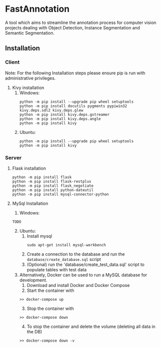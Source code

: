 # FastAnnotation
A tool which aims to streamline the annotation process for computer vision projects dealing with Object Detection, Instance Segmentation and Semantic Segmentation.


## Installation 

### Client
Note: For the following Installation steps please ensure pip is run with administrative privileges.

1. Kivy installation
    1. Windows:
        ```
        python -m pip install --upgrade pip wheel setuptools
        python -m pip install docutils pygments pypiwin32 kivy.deps.sdl2 kivy.deps.glew
        python -m pip install kivy.deps.gstreamer
        python -m pip install kivy.deps.angle
        python -m pip install kivy
        ```
    2. Ubuntu:
        ```
        python -m pip install --upgrade pip wheel setuptools
        python -m pip install kivy
        ```

### Server
1. Flask installation
    ```
    python -m pip install flask
    python -m pip install flask-restplus
    python -m pip install flask_negotiate
    python -m pip install python-dateutil
    python -m pip install mysql-connector-python
    ```

2. MySql Installation
    1. Windows:
    ```
    TODO
    ```
    2. Ubuntu:
        1. Install mysql
            ```
            sudo apt-get install mysql-workbench
            ```
        1. Create a connection to the database and run the `database/create_database.sql` script
        1. (Optional) run the 'database/create_test_data.sql' script to populate tables with test data
    3. Alternatively, Docker can be used to run a MySQL database for development. 
        1. Download and install Docker and Docker Compose
        2. Start the container with
        ```
       >> docker-compose up
       ```
       3. Stop the container with
       ```
       >> docker-compose down
       ```
       4. To stop the container and delete the volume (deleting all data in the DB)
       ```
       >> docker-compose down -v
       ```